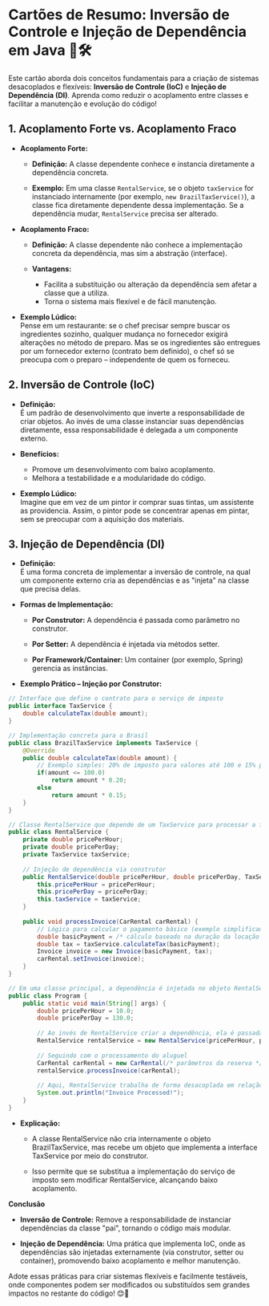 # Cartões de Resumo: Inversão de Controle e Injeção de Dependência em Java 🔄🛠️

  Este cartão aborda dois conceitos fundamentais para a criação de sistemas desacoplados e flexíveis: **Inversão de Controle (IoC)** e **Injeção de Dependência (DI)**. Aprenda como reduzir o acoplamento entre classes e facilitar a manutenção e evolução do código!


## 1. Acoplamento Forte vs. Acoplamento Fraco

  - **Acoplamento Forte:**
 

    - **Definição:** A classe dependente conhece e instancia diretamente a dependência concreta.
 
    - **Exemplo:** Em uma classe `RentalService`, se o objeto `taxService` for instanciado internamente (por exemplo, `new BrazilTaxService()`), a classe fica diretamente dependente dessa implementação. Se a dependência mudar, `RentalService` precisa ser alterado.


  - **Acoplamento Fraco:**
 

    - **Definição:** A classe dependente não conhece a implementação concreta da dependência, mas sim a abstração (interface).
 
    - **Vantagens:**  
      - Facilita a substituição ou alteração da dependência sem afetar a classe que a utiliza.
      - Torna o sistema mais flexível e de fácil manutenção.


  - **Exemplo Lúdico:**  
    Pense em um restaurante: se o chef precisar sempre buscar os ingredientes sozinho, qualquer mudança no fornecedor exigirá alterações no método de preparo. Mas se os ingredientes são entregues por um fornecedor externo (contrato bem definido), o chef só se preocupa com o preparo – independente de quem os forneceu.


## 2. Inversão de Controle (IoC)

  - **Definição:**  
    É um padrão de desenvolvimento que inverte a responsabilidade de criar objetos. Ao invés de uma classe instanciar suas dependências diretamente, essa responsabilidade é delegada a um componente externo.
    
  - **Benefícios:**
    - Promove um desenvolvimento com baixo acoplamento.
    - Melhora a testabilidade e a modularidade do código.

  - **Exemplo Lúdico:**  
    Imagine que em vez de um pintor ir comprar suas tintas, um assistente as providencia. Assim, o pintor pode se concentrar apenas em pintar, sem se preocupar com a aquisição dos materiais.


## 3. Injeção de Dependência (DI)

  - **Definição:**  
    É uma forma concreta de implementar a inversão de controle, na qual um componente externo cria as dependências e as "injeta" na classe que precisa delas.


  - **Formas de Implementação:**

    - **Por Construtor:** A dependência é passada como parâmetro no construtor.

    - **Por Setter:** A dependência é injetada via métodos setter.

    - **Por Framework/Container:** Um container (por exemplo, Spring) gerencia as instâncias.


  - **Exemplo Prático – Injeção por Construtor:**
  ```java
  // Interface que define o contrato para o serviço de imposto
  public interface TaxService {
      double calculateTax(double amount);
  }

  // Implementação concreta para o Brasil
  public class BrazilTaxService implements TaxService {
      @Override
      public double calculateTax(double amount) {
          // Exemplo simples: 20% de imposto para valores até 100 e 15% para valores maiores
          if(amount <= 100.0)
              return amount * 0.20;
          else
              return amount * 0.15;
      }
  }

  // Classe RentalService que depende de um TaxService para processar a fatura
  public class RentalService {
      private double pricePerHour;
      private double pricePerDay;
      private TaxService taxService;
      
      // Injeção de dependência via construtor
      public RentalService(double pricePerHour, double pricePerDay, TaxService taxService) {
          this.pricePerHour = pricePerHour;
          this.pricePerDay = pricePerDay;
          this.taxService = taxService;
      }
      
      public void processInvoice(CarRental carRental) {
          // Lógica para calcular o pagamento básico (exemplo simplificado)
          double basicPayment = /* cálculo baseado na duração da locação */;
          double tax = taxService.calculateTax(basicPayment);
          Invoice invoice = new Invoice(basicPayment, tax);
          carRental.setInvoice(invoice);
      }
  }

  // Em uma classe principal, a dependência é injetada no objeto RentalService
  public class Program {
      public static void main(String[] args) {
          double pricePerHour = 10.0;
          double pricePerDay = 130.0;
          
          // Ao invés de RentalService criar a dependência, ela é passada por fora
          RentalService rentalService = new RentalService(pricePerHour, pricePerDay, new BrazilTaxService());
          
          // Seguindo com o processamento do aluguel
          CarRental carRental = new CarRental(/* parâmetros da reserva */);
          rentalService.processInvoice(carRental);
          
          // Aqui, RentalService trabalha de forma desacoplada em relação a TaxService
          System.out.println("Invoice Processed!");
      }
  }
  ```

  - **Explicação:**  

     - A classe RentalService não cria internamente o objeto BrazilTaxService, mas recebe um objeto que implementa a interface TaxService por meio do construtor.  
  
    - Isso permite que se substitua a implementação do serviço de imposto sem modificar RentalService, alcançando baixo acoplamento.



**Conclusão**

  - **Inversão de Controle:** Remove a responsabilidade de instanciar dependências da classe "pai", tornando o código mais modular.

  - **Injeção de Dependência:** Uma prática que implementa IoC, onde as dependências são injetadas externamente (via construtor, setter ou container), promovendo baixo acoplamento e melhor manutenção.

Adote essas práticas para criar sistemas flexíveis e facilmente testáveis, onde componentes podem ser modificados ou substituídos sem grandes impactos no restante do código! 😊🚀